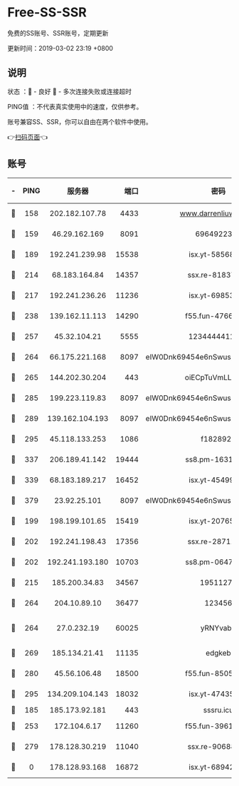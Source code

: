 # Free-SS-SSR

免费的SS账号、SSR账号，定期更新

更新时间：2019-03-02 23:19 +0800

## 说明

状态     ：🙂 - 良好 🙁 - 多次连接失败或连接超时

PING值   ：不代表真实使用中的速度，仅供参考。

账号兼容SS、SSR，你可以自由在两个软件中使用。

👉[扫码页面](https://liesauer.github.io/free-ss-ssr.github.io/)👈

## 账号

|-|PING|服务器|端口|密码|加密方式|区域|
|:----:|:----:|:-----:|-----:|:----:|:----:|:----:|
|🙂|158|202.182.107.78|4433|www.darrenliuwei.com|aes-256-cfb|JP|
|🙂|159|46.29.162.169|8091|6964922356|aes-256-cfb|RU|
|🙂|189|192.241.239.98|15538|isx.yt-58568781|aes-256-cfb|US|
|🙂|214|68.183.164.84|14357|ssx.re-81837624|aes-256-cfb|US|
|🙂|217|192.241.236.26|11236|isx.yt-69853329|aes-256-cfb|US|
|🙂|238|139.162.11.113|14290|f55.fun-47666112|aes-256-cfb|SG|
|🙂|257|45.32.104.21|5555|1234444411111|aes-256-cfb|SG|
|🙂|264|66.175.221.168|8097|eIW0Dnk69454e6nSwuspv9DmS201tQ0D|aes-256-cfb|US|
|🙂|265|144.202.30.204|443|oiECpTuVmLLxk4Ts|aes-256-cfb|US|
|🙂|285|199.223.119.83|8097|eIW0Dnk69454e6nSwuspv9DmS201tQ0D|aes-256-cfb|US|
|🙂|289|139.162.104.193|8097|eIW0Dnk69454e6nSwuspv9DmS201tQ0D|aes-256-cfb|JP|
|🙂|295|45.118.133.253|1086|f1828920|aes-256-cfb|SG|
|🙂|337|206.189.41.142|19444|ss8.pm-16317279|aes-256-cfb|SG|
|🙂|339|68.183.189.217|16452|isx.yt-45499514|aes-256-cfb|SG|
|🙂|379|23.92.25.101|8097|eIW0Dnk69454e6nSwuspv9DmS201tQ0D|aes-256-cfb|US|
|🙂|199|198.199.101.65|15419|isx.yt-20765737|aes-256-cfb|US|
|🙂|202|192.241.198.43|17356|ssx.re-28711646|aes-256-cfb|US|
|🙂|202|192.241.193.180|10703|ss8.pm-06476648|aes-256-cfb|US|
|🙂|215|185.200.34.83|34567|19511276|aes-256-cfb|US|
|🙂|264|204.10.89.10|36477|123456|aes-256-cfb|US|
|🙂|264|27.0.232.19|60025|yRNYvabB|xchacha20-ietf-poly1305|HK|
|🙂|269|185.134.21.41|11135|edgkeb|aes-256-cfb|GB|
|🙂|280|45.56.106.48|18500|f55.fun-85055733|aes-256-cfb|US|
|🙂|295|134.209.104.143|18032|isx.yt-47435450|aes-256-cfb|SG|
|🙁|185|185.173.92.181|443|sssru.icu|rc4-md5|RU|
|🙁|253|172.104.6.17|11260|f55.fun-39616774|aes-256-cfb|US|
|🙁|279|178.128.30.219|11040|ssx.re-90688619|aes-256-cfb|SG|
|🙁|0|178.128.93.168|16872|isx.yt-68942633|aes-256-cfb|SG|
